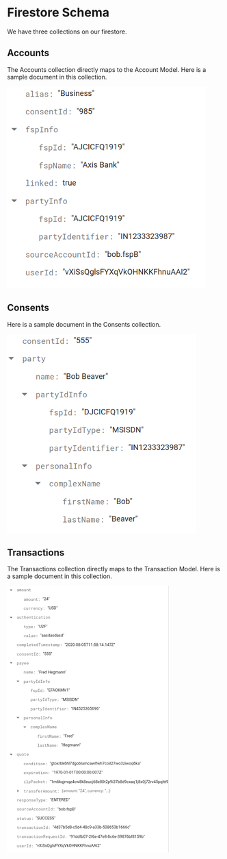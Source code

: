 # Firestore Schema

We have three collections on our firestore.

## Accounts

The Accounts collection directly maps to the Account Model. Here is a sample document in this collection.

![](images/account.png)

## Consents

Here is a sample document in the Consents collection.

![](images/consent.png)

## Transactions

The Transactions collection directly maps to the Transaction Model. Here is a sample document in this collection.

![](images/transaction.png)
